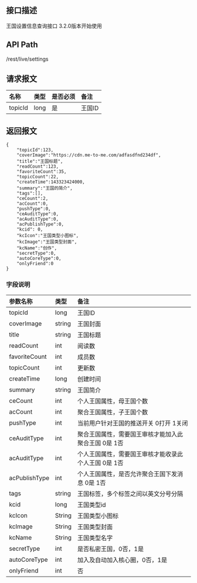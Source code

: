 ## 接口描述
王国设置信息查询接口
3.2.0版本开始使用

## API Path
/rest/live/settings

## 请求报文
|名称|类型|是否必须|备注|
|:-|:-|:-|:-|
|topicId|long|是|王国ID|

## 返回报文
	{
    	"topicId":123,
    	"coverImage":"https://cdn.me-to-me.com/adfasdfnd234df",
    	"title":"王国标题",
    	"readCount":123,
    	"favoriteCount":35,
    	"topicCount":22,
    	"createTime":143323424000,
    	"summary":"王国的简介",
    	"tags":[],
    	"ceCount":2,
    	"acCount":0,
    	"pushType":0,
    	"ceAuditType":0,
    	"acAuditType":0,
    	"acPublishType":0,
		"kcid": 0,
		"kcIcon":"王国类型小图标",
		"kcImage":"王国类型封面",
		"kcName":"创作",
		"secretType":0,
		"autoCoreType":0,
		"onlyFriend":0
	}
    
### 字段说明
|参数名称|类型|备注|
|:-|:-|:-|
|topicId|long|王国ID|
|coverImage|string|王国封面|
|title|string|王国标题|
|readCount|int|阅读数|
|favoriteCount|int|成员数|
|topicCount|int|更新数|
|createTime|long|创建时间|
|summary|string|王国简介|
|ceCount|int|个人王国属性，母王国个数|
|acCount|int|聚合王国属性，子王国个数|
|pushType|int|当前用户针对王国的推送开关 0打开 1关闭|
|ceAuditType|int|聚合王国属性，需要国王审核才能加入此聚合王国 0是 1否|
|acAuditType|int|个人王国属性，需要国王审核才能收录此个人王国 0是 1否|
|acPublishType|int|个人王国属性，是否允许聚合王国下发消息 0是 1否|
|tags|string|王国标签，多个标签之间以英文分号分隔|
|kcid|long|王国类型id|
|kcIcon|String|王国类型小图标|
|kcImage|String|王国类型封面|
|kcName|String|王国类型名字|
|secretType|int|是否私密王国，0否，1是|
|autoCoreType|int|加入及自动加入核心圈，0否，1是|
|onlyFriend|int|否|是否仅好友可见，0否，1是|
    	